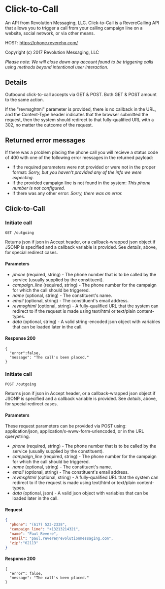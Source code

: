 # Click-to-Call

An API from Revolution Messaging, LLC. Click-to-Call is a RevereCalling API that allows you to trigger a call from your calling campaign line on a website, social network, or via other means.

HOST: https://phone.reverehq.com/

Copyright (c) 2017 Revolution Messaging, LLC

*_Please note_: We will close down any account found to be triggering calls using methods beyond intentional user interaction.*

## Details

Outbound click-to-call accepts via GET & POST. Both GET & POST amount to the same action.

If the "revmsghtml" parameter is provided, there is no callback in the URL, and the Content-Type header indicates that the browser submitted the request, then the system should redirect to that fully-qualified URL with a 302, no matter the outcome of the request.

## Returned error messages

If there was a problem placing the phone call you will recieve a status code of 400 with one of the following error messages in the returned payload:

* If the required parameters were not provided or were not in the proper format: _Sorry, but you haven't provided any of the info we were expecting._
* If the provided campaign line is not found in the system: _This phone number is not configured._
* If there was any other error: _Sorry, there was an error._

## Click-to-Call

### Initiate call

```
GET /outgoing
```

Returns json if json in Accept header, or a callback-wrapped json object if JSONP is specified and a callback variable is provided. See _details_, above, for special redirect cases.

#### Parameters

- *phone* (required, string) - The phone number that is to be called by the service (usually supplied by the constituent).
- *campaign_line* (required, string) - The phone number for the campaign for which the call should be triggered.
- *name* (optional, string) - The constituent's name.
- *email* (optional, string) - The constituent's email address.
- *revmsghtml* (optional, string) - A fully-qualified URL that the system can redirect to if the request is made using text/html or text/plain content-types.
- *data* (optional, string) - A valid string-encoded json object with variables that can be loaded later in the call.

#### Response 200

```
{
  "error":false,
  "message": "The call's been placed."
}
```

### Initiate call

```
POST /outgoing
```

Returns json if json in Accept header, or a callback-wrapped json object if JSONP is specified and a callback variable is provided. See _details_, above, for special redirect cases.

#### Parameters

These request parameters can be provided via POST using: application/json, application/x-www-form-urlencoded, or in the URL querystring.

- *phone* (required, string) - The phone number that is to be called by the service (usually supplied by the constituent).
- *campaign_line* (required, string) - The phone number for the campaign for which the call should be triggered.
- *name* (optional, string) - The constituent's name.
- *email* (optional, string) - The constituent's email address.
- *revmsghtml* (optional, string) - A fully-qualified URL that the system can redirect to if the request is made using text/html or text/plain content-types.
- *data* (optional, json) - A valid json object with variables that can be loaded later in the call.

#### Request

```json
{
  "phone": "(617) 523-2338",
  "campaign_line": "+13213214321",
  "name": "Paul Revere",
  "email": "paul.revere@revolutionmessaging.com",
  "zip":"02113"
}
```

#### Response 200

```
{
  "error": false,
  "message": "The call's been placed."
}
```
